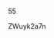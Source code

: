 55























































































ZWuyk2a7n
